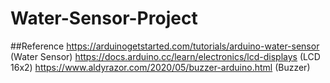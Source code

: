 # Water-Sensor-Project
##Reference
https://arduinogetstarted.com/tutorials/arduino-water-sensor (Water Sensor)
https://docs.arduino.cc/learn/electronics/lcd-displays (LCD 16x2)
https://www.aldyrazor.com/2020/05/buzzer-arduino.html (Buzzer)
